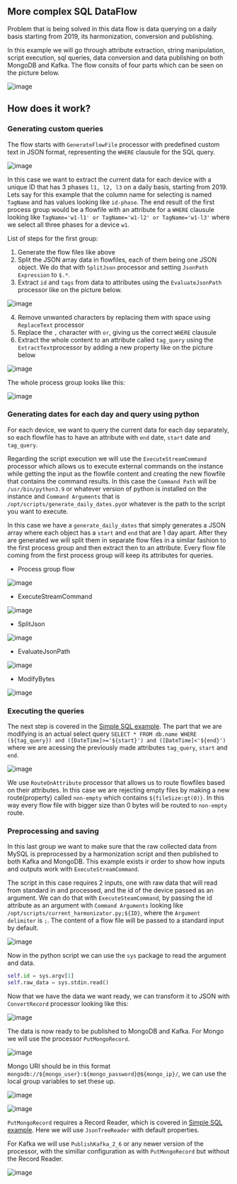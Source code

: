 ## More complex SQL DataFlow
Problem that is being solved in this data flow is data querying on a daily basis starting from 2019, its harmonization, conversion and publishing.

In this example we will go through attribute extraction, string manipulation, script execution, sql queries, data conversion and data publishing on both MongoDB and Kafka.
The flow consits of four parts which can be seen on the picture below. 

![image](https://user-images.githubusercontent.com/90190347/189384300-91d32e54-cd04-4b9b-a3a1-836ebffaea02.png)

## How does it work?
### Generating custom queries
The flow starts with ```GenerateFlowFile``` processor with predefined custom text in JSON format, representing the ```WHERE``` clausule for the SQL query. 

![image](https://user-images.githubusercontent.com/90190347/189371479-3ace7e2a-8717-4c08-8503-76b7d3fd62c9.png)

In this case we want to extract the current data for each device with a unique ID that has 3 phases ```l1, l2, l3``` on a daily basis, starting from 2019. Lets say for this example that the column name for selecting is named ```TagName``` and has values looking like ```id-phase```. The end result of the first process group would be a flowfile with an attribute for a ```WHERE``` clausule looking like ```TagName='w1-l1' or TagName='w1-l2' or TagName='w1-l3'``` where we select all three phases for a device ```w1```.

List of steps for the first group:
  1.  Generate the flow files like above
  2.  Split the JSON array data in flowfiles, each of them being one JSON object. We do that with ```SplitJson``` processor and setting ```JsonPath Expression``` to ```$.*```. 
  3.  Extract ```id``` and ```tags``` from data to attributes using the ```EvaluateJsonPath``` processor like on the picture below. 
  
  ![image](https://user-images.githubusercontent.com/90190347/189374893-48e1695e-0b18-40c4-be33-1f9febe6cde3.png)
  
  4.  Remove unwanted characters by replacing them with space using ```ReplaceText``` processor
  5.  Replace the ```,``` character with ```or```, giving us the correct ```WHERE``` clausule
  6.  Extract the whole content to an attribute called ```tag_query``` using the ```ExtractText```processor by adding a new property like on the picture below
 
  ![image](https://user-images.githubusercontent.com/90190347/189376504-0962dabf-6a89-47e9-865f-b7359e406139.png)
  
  The whole process group looks like this:
  
  ![image](https://user-images.githubusercontent.com/90190347/189376833-947b8f7f-d0c0-42df-a476-18407cb80fdf.png)


### Generating dates for each day and query using python
For each device, we want to query the current data for each day separately, so each flowfile has to have an attribute with ```end``` date, ```start``` date and ```tag_query```.

Regarding the script execution we will use the ```ExecuteStreamCommand``` processor which allows us to execute external commands on the instance while getting the input as the flowfile content and creating the new flowfile that contains the command results. In this case the ```Command Path``` will be ```/usr/bin/python3.9``` or whatever version of python is installed on the instance and ```Command Arguments``` that is ```/opt/scripts/generate_daily_dates.py```or whatever is the path to the script you want to execute.

In this case we have a ```generate_daily_dates``` that simply generates a JSON array where each object has a ```start``` and ```end``` that are 1 day apart. After they are generated we will split them in separate flow files in a similar fashion to the first process group and then extract then to an attribute. Every flow file coming from the first process group will keep its attributes for queries.

- Process group flow

![image](https://user-images.githubusercontent.com/90190347/189381407-7bb475ef-79d0-43b8-b0ed-43b2e5a869e8.png)

- ExecuteStreamCommand

![image](https://user-images.githubusercontent.com/90190347/189382485-9b87cd48-ab45-47c4-918f-53c80aef374d.png)

- SplitJson

![image](https://user-images.githubusercontent.com/90190347/189382522-6a324565-a74a-4eeb-b769-1bacabe3c1f9.png)
 
- EvaluateJsonPath

![image](https://user-images.githubusercontent.com/90190347/189382580-93b59395-d05d-428c-a22a-1420c6d468af.png)

- ModifyBytes

![image](https://user-images.githubusercontent.com/90190347/189382617-bca4e201-abcb-40d2-9eba-3bfe6ea35f20.png)

### Executing the queries
The next step is covered in the [Simple SQL example](https://github.com/I-NERGY/NiFi-Dataflow-templates-and-scripts/tree/developnikola/SQL/SimpleSql). The part that we are modifying is an actual select query 
```SELECT * FROM db.name WHERE (${tag_query}) and ([DateTime]>='${start}') and ([DateTime]<'${end}')``` where we are acessing the previously made attributes ```tag_query```, ```start``` and ```end```.

![image](https://user-images.githubusercontent.com/90190347/189383939-7928d389-4f14-4738-85c3-cadab3686675.png)

We use ```RouteOnAttribute``` processor that allows us to route flowfiles based on their attributes. In this case we are rejecting empty files by making a new route(property) called ```non-empty``` which contains ```${fileSize:gt(0)}```. In this way every flow file with bigger size than 0 bytes will be routed to ```non-empty``` route.

### Preprocessing and saving
In this last group we want to make sure that the raw collected data from MySQL is preprocessed by a harmonization script and then published to both Kafka and MongoDB. 
This example exists ir order to show how inputs and outputs work with ```ExecuteStreamCommand```.

The script in this case requires 2 inputs, one with raw data that will read from standard in and processed, and the id of the device passed as an argument. We can do that with ```ExecuteSteamCommand```, by passing the id attribute as an argument with ```Command Arguments``` looking like ```/opt/scripts/current_harmonizator.py;${ID}```, where the ```Argument delimiter``` is ```;```. The content of a flow file will be passed to a standard input by default.

![image](https://user-images.githubusercontent.com/90190347/189388542-43d8c609-7841-4ffe-aa8c-1634c8a3c9e0.png)

Now in the python script we can use the ```sys``` package to read the argument and data.

```python
self.id = sys.argv[1]
self.raw_data = sys.stdin.read()
```

Now that we have the data we want ready, we can transform it to JSON with ```ConvertRecord``` processor looking like this:

![image](https://user-images.githubusercontent.com/90190347/189389266-ab07a740-467f-4651-906c-f4526bd4cf3b.png)


The data is now ready to be published to MongoDB and Kafka. For Mongo we will use the processor ```PutMongoRecord```.

![image](https://user-images.githubusercontent.com/90190347/189389495-b00f9942-11b2-4ee7-8941-ae981fb68288.png)

Mongo URI should be in this format ```mongodb://${mongo_user}:${mongo_password}@${mongo_ip}/```, we can use the local group variables to set these up.

![image](https://user-images.githubusercontent.com/90190347/189389630-31280f4a-e2b9-49e5-911b-2d729594f379.png)

![image](https://user-images.githubusercontent.com/90190347/189390098-2f65595a-5040-4341-8b01-e427ee1d6bdf.png)

```PutMongoRecord``` requires a Record Reader, which is covered in [Simple SQL example](https://github.com/I-NERGY/NiFi-Dataflow-templates-and-scripts/tree/developnikola/SQL/SimpleSql). Here we will use ```JsonTreeReader``` with default properties.

For Kafka we will use ```PublishKafka_2_6``` or any newer version of the processor, with the simillar configuration as with ```PutMongoRecord``` but without the Record Reader.

![image](https://user-images.githubusercontent.com/90190347/189393114-70e05831-d34a-4688-a691-47cf95e4c7f2.png)






